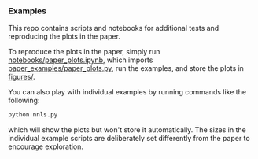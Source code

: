 ### Examples

This repo contains scripts and notebooks for additional tests and reproducing the plots in the paper.

To reproduce the plots in the paper, simply run [notebooks/paper_plots.ipynb](https://github.com/cvxgrp/a2dr/edit/master/examples/notebooks/), which imports [paper_examples/paper_plots.py](https://github.com/cvxgrp/a2dr/edit/master/examples/paper_examples/paper_plots.py), run the examples, and store the plots in [figures/](https://github.com/cvxgrp/a2dr/edit/master/examples/figures).

You can also play with individual examples by running commands like the following:
```python
python nnls.py
```
which will show the plots but won't store it automatically. The sizes in the individual example scripts are deliberately set differently from the paper to encourage exploration.
